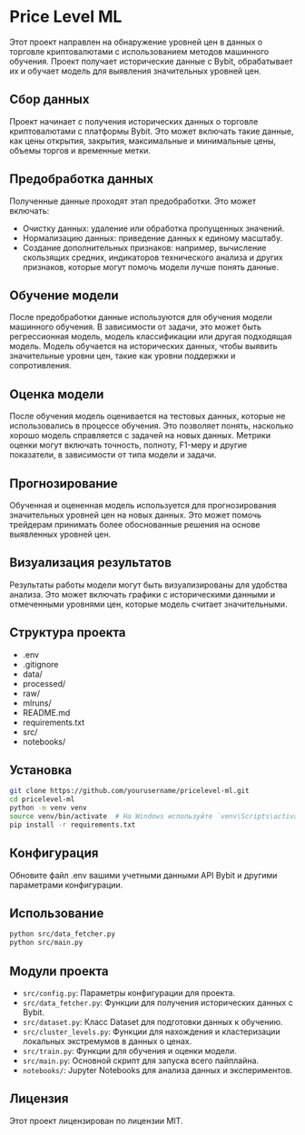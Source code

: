# Price Level ML

Этот проект направлен на обнаружение уровней цен в данных о торговле криптовалютами с использованием методов машинного обучения. Проект получает исторические данные с Bybit, обрабатывает их и обучает модель для выявления значительных уровней цен.

## Сбор данных

Проект начинает с получения исторических данных о торговле криптовалютами с платформы Bybit. Это может включать такие данные, как цены открытия, закрытия, максимальные и минимальные цены, объемы торгов и временные метки.

## Предобработка данных

Полученные данные проходят этап предобработки. Это может включать:

- Очистку данных: удаление или обработка пропущенных значений.
- Нормализацию данных: приведение данных к единому масштабу.
- Создание дополнительных признаков: например, вычисление скользящих средних, индикаторов технического анализа и других признаков, которые могут помочь модели лучше понять данные.

## Обучение модели

После предобработки данные используются для обучения модели машинного обучения. В зависимости от задачи, это может быть регрессионная модель, модель классификации или другая подходящая модель. Модель обучается на исторических данных, чтобы выявить значительные уровни цен, такие как уровни поддержки и сопротивления.

## Оценка модели

После обучения модель оценивается на тестовых данных, которые не использовались в процессе обучения. Это позволяет понять, насколько хорошо модель справляется с задачей на новых данных. Метрики оценки могут включать точность, полноту, F1-меру и другие показатели, в зависимости от типа модели и задачи.

## Прогнозирование

Обученная и оцененная модель используется для прогнозирования значительных уровней цен на новых данных. Это может помочь трейдерам принимать более обоснованные решения на основе выявленных уровней цен.

## Визуализация результатов

Результаты работы модели могут быть визуализированы для удобства анализа. Это может включать графики с историческими данными и отмеченными уровнями цен, которые модель считает значительными.

## Структура проекта

- .env
- .gitignore
- data/
- processed/
- raw/
- mlruns/
- README.md
- requirements.txt
- src/
- notebooks/

## Установка

```sh
git clone https://github.com/yourusername/pricelevel-ml.git
cd pricelevel-ml
python -m venv venv
source venv/bin/activate  # На Windows используйте `venv\Scripts\activate`
pip install -r requirements.txt
```

## Конфигурация

Обновите файл .env вашими учетными данными API Bybit и другими параметрами конфигурации.

## Использование

```sh
python src/data_fetcher.py
python src/main.py
```

## Модули проекта

- `src/config.py`: Параметры конфигурации для проекта.
- `src/data_fetcher.py`: Функции для получения исторических данных с Bybit.
- `src/dataset.py`: Класс Dataset для подготовки данных к обучению.
- `src/cluster_levels.py`: Функции для нахождения и кластеризации локальных экстремумов в данных о ценах.
- `src/train.py`: Функции для обучения и оценки модели.
- `src/main.py`: Основной скрипт для запуска всего пайплайна.
- `notebooks/`: Jupyter Notebooks для анализа данных и экспериментов.

## Лицензия

Этот проект лицензирован по лицензии MIT.
